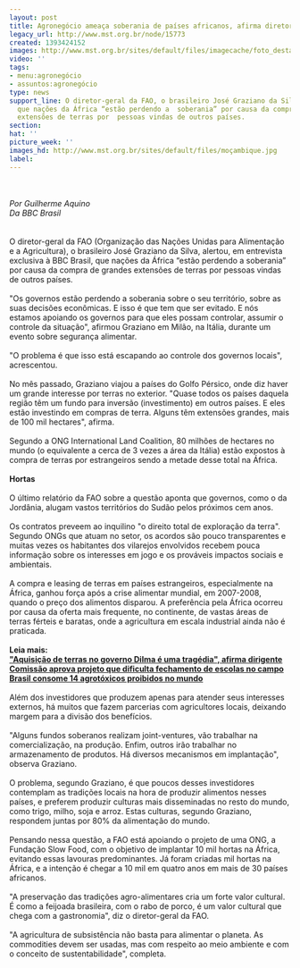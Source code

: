 ```yaml
---
layout: post
title: Agronegócio ameaça soberania de países africanos, afirma diretor da FAO
legacy_url: http://www.mst.org.br/node/15773
created: 1393424152
images: http://www.mst.org.br/sites/default/files/imagecache/foto_destaque/moçambique.jpg
video: ''
tags:
- menu:agronegócio
- assuntos:agronegócio
type: news
support_line: O diretor-geral da FAO, o brasileiro José Graziano da Silva, alertou
  que nações da África “estão perdendo a  soberania” por causa da compra de grandes
  extensões de terras por  pessoas vindas de outros países.
section: 
hat: ''
picture_week: ''
images_hd: http://www.mst.org.br/sites/default/files/moçambique.jpg
label: 
---
```

<p><br><em><br>Por Guilherme Aquino<br>Da BBC Brasil</em><br><br><br>O diretor-geral da FAO (Organização das Nações Unidas para Alimentação e a Agricultura), o brasileiro José Graziano da Silva, alertou, em entrevista exclusiva à BBC Brasil, que nações da África “estão perdendo a soberania” por causa da compra de grandes extensões de terras por pessoas vindas de outros países.<br><br>"Os governos estão perdendo a soberania sobre o seu território, sobre as suas decisões econômicas. E isso é que tem que ser evitado. E nós estamos apoiando os governos para que eles possam controlar, assumir o controle da situação", afirmou Graziano em Milão, na Itália, durante um evento sobre segurança alimentar.<br><br>"O problema é que isso está escapando ao controle dos governos locais", acrescentou.<br><br>No mês passado, Graziano viajou a países do Golfo Pérsico, onde diz haver um grande interesse por terras no exterior. "Quase todos os países daquela região têm um fundo para inversão (investimento) em outros países. E eles estão investindo em compras de terra. Alguns têm extensões grandes, mais de 100 mil hectares", afirma.<br><br>Segundo a ONG International Land Coalition, 80 milhões de hectares no mundo (o equivalente a cerca de 3 vezes a área da Itália) estão expostos à compra de terras por estrangeiros sendo a metade desse total na África.<br><br><strong>Hortas</strong><br><br>O último relatório da FAO sobre a questão aponta que governos, como o da Jordânia, alugam vastos territórios do Sudão pelos próximos cem anos.<br><br>Os contratos preveem ao inquilino "o direito total de exploração da terra". Segundo ONGs que atuam no setor, os acordos são pouco transparentes e muitas vezes os habitantes dos vilarejos envolvidos recebem pouca informação sobre os interesses em jogo e os prováveis impactos sociais e ambientais.<br><br>A compra e leasing de terras em países estrangeiros, especialmente na África, ganhou força após a crise alimentar mundial, em 2007-2008, quando o preço dos alimentos disparou. A preferência pela África ocorreu por causa da oferta mais frequente, no continente, de vastas áreas de terras férteis e baratas, onde a agricultura em escala industrial ainda não é praticada.<br><br><strong>Leia mais:<br></strong><a href="http://www.mst.org.br/node/15770"><strong>"Aquisição de terras no governo Dilma é uma tragédia", afirma dirigente <br></strong></a><a href="http://www.mst.org.br/node/15771"><strong>Comissão aprova projeto que dificulta fechamento de escolas no campo </strong></a><br><a href="http://www.mst.org.br/node/15772"><strong>Brasil consome 14 agrotóxicos proibidos no mundo <br></strong></a><br>Além dos investidores que produzem apenas para atender seus interesses externos, há muitos que fazem parcerias com agricultores locais, deixando margem para a divisão dos benefícios.<br><br>"Alguns fundos soberanos realizam joint-ventures, vão trabalhar na comercialização, na produção. Enfim, outros irão trabalhar no armazenamento de produtos. Há diversos mecanismos em implantação", observa Graziano.<br><br>O problema, segundo Graziano, é que poucos desses investidores contemplam as tradições locais na hora de produzir alimentos nesses países, e preferem produzir culturas mais disseminadas no resto do mundo, como trigo, milho, soja e arroz. Estas culturas, segundo Graziano, respondem juntas por 80% da alimentação do mundo.<br><br>Pensando nessa questão, a FAO está apoiando o projeto de uma ONG, a Fundação Slow Food, com o objetivo de implantar 10 mil hortas na África, evitando essas lavouras predominantes. Já foram criadas mil hortas na África, e a intenção é chegar a 10 mil em quatro anos em mais de 30 países africanos.<br><br>"A preservação das tradições agro-alimentares cria um forte valor cultural. É como a feijoada brasileira, com o rabo de porco, é um valor cultural que chega com a gastronomia", diz o diretor-geral da FAO.<br><br>"A agricultura de subsistência não basta para alimentar o planeta. As commodities devem ser usadas, mas com respeito ao meio ambiente e com o conceito de sustentabilidade", completa.</p><p>&nbsp;</p>
